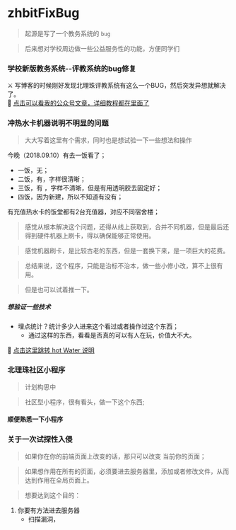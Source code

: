 # zhbitFixBug

> 起源是写了一个教务系统的 `bug`

> 后来想对学校周边做一些公益服务性的功能，方便同学们

### 学校新版教务系统--评教系统的bug修复

⚔ 写博客的时候刚好发现北理珠评教系统有这么一个BUG，然后突发异想就解决了。<br>
📳 [点击可以看我的公众号文章，详细教程都在里面了](https://mp.weixin.qq.com/s/R-2KVMIX-n2OMsllvRMtLw)

### 冲热水卡机器说明不明显的问题

> 大大写着这里有个需求，同时也是想试验一下一些想法和操作

今晚（2018.09.10）有去一饭看了；
-  一饭，无；
-  二饭，有，字样很清晰；
-  三饭，有 ，字样不清晰，但是有用透明胶去固定好；
-  四饭，因为新建，所以不知道有没有；

有充值热水卡的饭堂都有2台充值器，对应不同宿舍楼；

> 感觉从根本解决这个问题，还得从线上获取到，合并不同机器，但是最后还得到硬件机器上刷卡，得以确保能够正常使用。

> 感觉机器刷卡，是比较古老的东西，但是一套换下来，是一项巨大的花费。

> 总结来说，这个程序，只能是治标不治本，做一些小修小改，算不上很有用。

> 但是也可以试着推一下。

##### 想验证一些技术

- 埋点统计？统计多少人进来这个看过或者操作过这个东西；
    + 通过这样的东西，看看是否真的可以有人在玩，价值大不大。

📳 [点击这里跳转 hot Water 说明](./hotWater/readme_md)

### 北理珠社区小程序

> 计划构思中

> 社区型小程序，很有看头，做一下这个东西;

#### 顺便熟悉一下小程序

### 关于一次试探性入侵

> 如果你在你的前端页面上改变的话，那只可以改变 当前你的页面；

> 如果想作用在所有的页面，必须要进去服务器里，添加或者修改文件，从而达到作用在全局页面上。

> 想要达到这个目的：

1. 你要有方法进去服务器
    - 扫描漏洞，